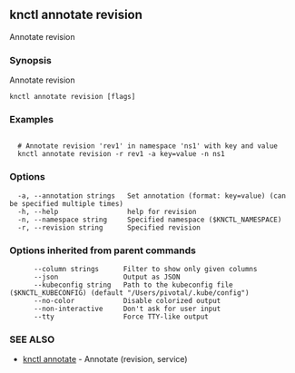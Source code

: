 ## knctl annotate revision

Annotate revision

### Synopsis

Annotate revision

```
knctl annotate revision [flags]
```

### Examples

```

  # Annotate revision 'rev1' in namespace 'ns1' with key and value
  knctl annotate revision -r rev1 -a key=value -n ns1
```

### Options

```
  -a, --annotation strings   Set annotation (format: key=value) (can be specified multiple times)
  -h, --help                 help for revision
  -n, --namespace string     Specified namespace ($KNCTL_NAMESPACE)
  -r, --revision string      Specified revision
```

### Options inherited from parent commands

```
      --column strings      Filter to show only given columns
      --json                Output as JSON
      --kubeconfig string   Path to the kubeconfig file ($KNCTL_KUBECONFIG) (default "/Users/pivotal/.kube/config")
      --no-color            Disable colorized output
      --non-interactive     Don't ask for user input
      --tty                 Force TTY-like output
```

### SEE ALSO

* [knctl annotate](knctl_annotate.md)	 - Annotate (revision, service)

